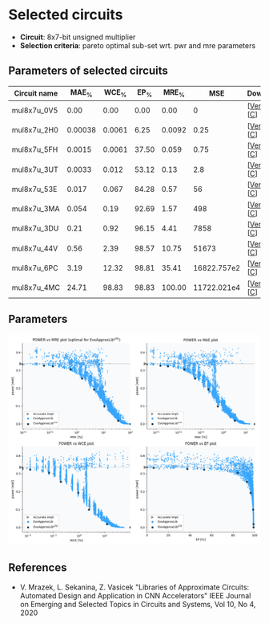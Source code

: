 
Selected circuits
===================
 - **Circuit**: 8x7-bit unsigned multiplier
 - **Selection criteria**: pareto optimal sub-set wrt. pwr and mre parameters

Parameters of selected circuits
----------------------------

| Circuit name | MAE<sub>%</sub> | WCE<sub>%</sub> | EP<sub>%</sub> | MRE<sub>%</sub> | MSE | Download |
| --- |  --- | --- | --- | --- | --- | --- | 
| mul8x7u_0V5 | 0.00 | 0.00 | 0.00 | 0.00 | 0 |  [[Verilog](mul8x7u_0V5.v)]  [[C](mul8x7u_0V5.c)] |
| mul8x7u_2H0 | 0.00038 | 0.0061 | 6.25 | 0.0092 | 0.25 |  [[Verilog](mul8x7u_2H0.v)]  [[C](mul8x7u_2H0.c)] |
| mul8x7u_5FH | 0.0015 | 0.0061 | 37.50 | 0.059 | 0.75 |  [[Verilog](mul8x7u_5FH.v)]  [[C](mul8x7u_5FH.c)] |
| mul8x7u_3UT | 0.0033 | 0.012 | 53.12 | 0.13 | 2.8 |  [[Verilog](mul8x7u_3UT.v)]  [[C](mul8x7u_3UT.c)] |
| mul8x7u_53E | 0.017 | 0.067 | 84.28 | 0.57 | 56 |  [[Verilog](mul8x7u_53E.v)]  [[C](mul8x7u_53E.c)] |
| mul8x7u_3MA | 0.054 | 0.19 | 92.69 | 1.57 | 498 |  [[Verilog](mul8x7u_3MA.v)]  [[C](mul8x7u_3MA.c)] |
| mul8x7u_3DU | 0.21 | 0.92 | 96.15 | 4.41 | 7858 |  [[Verilog](mul8x7u_3DU.v)]  [[C](mul8x7u_3DU.c)] |
| mul8x7u_44V | 0.56 | 2.39 | 98.57 | 10.75 | 51673 |  [[Verilog](mul8x7u_44V.v)]  [[C](mul8x7u_44V.c)] |
| mul8x7u_6PC | 3.19 | 12.32 | 98.81 | 35.41 | 16822.757e2 |  [[Verilog](mul8x7u_6PC.v)]  [[C](mul8x7u_6PC.c)] |
| mul8x7u_4MC | 24.71 | 98.83 | 98.83 | 100.00 | 11722.021e4 |  [[Verilog](mul8x7u_4MC.v)]  [[C](mul8x7u_4MC.c)] |
    
Parameters
--------------
![Parameters figure](fig.png)

References
--------------
   - V. Mrazek, L. Sekanina, Z. Vasicek "Libraries of Approximate Circuits: Automated Design and Application in CNN Accelerators" IEEE Journal on Emerging and Selected Topics in Circuits and Systems, Vol 10, No 4, 2020

             